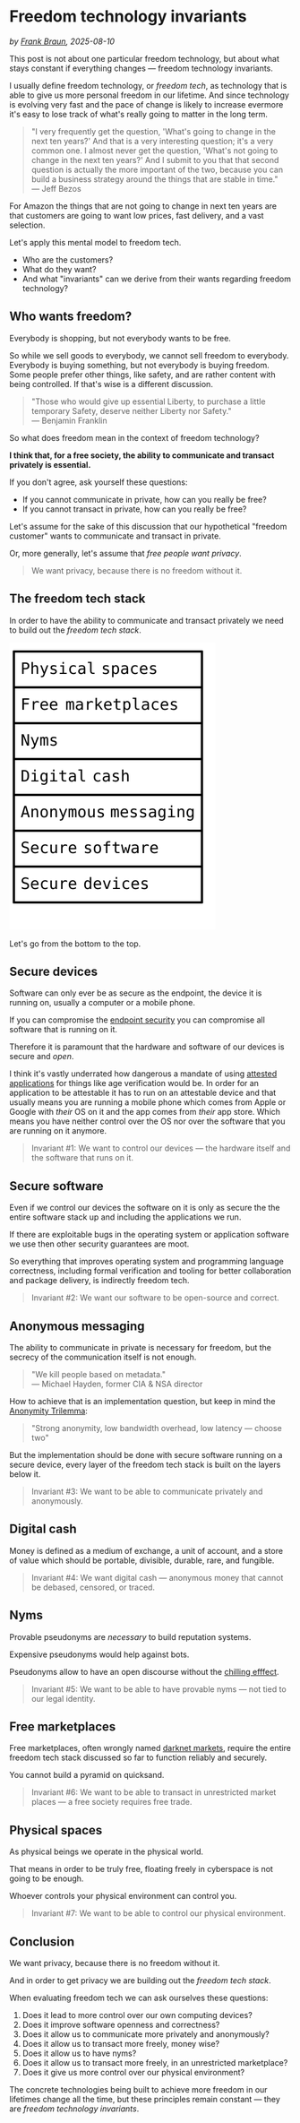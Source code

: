 # Freedom technology invariants

*by [Frank Braun](/), 2025-08-10*

This post is not about one particular freedom technology, but about what stays constant if everything changes — freedom technology invariants.

I usually define freedom technology, or *freedom tech*, as technology that is
able to give us more personal freedom in our lifetime. And since technology is
evolving very fast and the pace of change is likely to increase evermore it's
easy to lose track of what's really going to matter in the long term.

> "I very frequently get the question, 'What's going to change in the next ten
> years?' And that is a very interesting question; it's a very common one. I
> almost never get the question, 'What's not going to change in the next ten
> years?' And I submit to you that that second question is actually the more
> important of the two, because you can build a business strategy around the
> things that are stable in time."\
> — Jeff Bezos

For Amazon the things that are not going to change in next ten years are that
customers are going to want low prices, fast delivery, and a vast selection.

Let's apply this mental model to freedom tech.

- Who are the customers?
- What do they want?
- And what "invariants" can we derive from their wants regarding freedom
  technology?

## Who wants freedom?

Everybody is shopping, but not everybody wants to be free.

So while we sell goods to everybody, we cannot sell freedom to everybody.
Everybody is buying something, but not everybody is buying freedom. Some people
prefer other things, like safety, and are rather content with being controlled.
If that's wise is a different discussion.

> "Those who would give up essential Liberty, to purchase a little temporary
> Safety, deserve neither Liberty nor Safety."\
> — Benjamin Franklin

So what does freedom mean in the context of freedom technology?

**I think that, for a free society, the ability to communicate and transact
privately is essential.**

If you don't agree, ask yourself these questions:

- If you cannot communicate in private, how can you really be free?
- If you cannot transact in private, how can you really be free?

Let's assume for the sake of this discussion that our hypothetical "freedom
customer" wants to communicate and transact in private.

Or, more generally, let's assume that *free people want privacy*.

> We want privacy, because there is no freedom without it.

## The freedom tech stack

In order to have the ability to communicate and transact privately we need to
build out the *freedom tech stack*.

![Freedom tech stack](/asciiart/freedom-tech-stack.svg)

Let's go from the bottom to the top.

## Secure devices

Software can only ever be as secure as the endpoint, the device it is running
on, usually a computer or a mobile phone.

If you can compromise the [endpoint
security](https://en.wikipedia.org/wiki/Endpoint_security) you can compromise
all software that is running on it.

Therefore it is paramount that the hardware and software of our devices is
secure and *open*.

I think it's vastly underrated how dangerous a mandate of using [attested
applications](https://en.wikipedia.org/wiki/Trusted_Computing) for things like
age verification would be. In order for an application to be attestable it has
to run on an attestable device and that usually means you are running a mobile
phone which comes from Apple or Google with *their* OS on it and the app comes
from *their* app store. Which means you have neither control over the OS nor
over the software that you are running on it anymore.

> Invariant #1: We want to control our devices — the hardware itself and the
> software that runs on it.

## Secure software

Even if we control our devices the software on it is only as secure the the
entire software stack up and including the applications we run.

If there are exploitable bugs in the operating system or application software we
use then other security guarantees are moot.

So everything that improves operating system and programming language
correctness, including formal verification and tooling for better collaboration
and package delivery, is indirectly freedom tech.

> Invariant #2: We want our software to be open-source and correct.

## Anonymous messaging

The ability to communicate in private is necessary for freedom, but the secrecy
of the communication itself is not enough.

>"We kill people based on metadata."\
> — Michael Hayden, former CIA & NSA director

How to achieve that is an implementation question, but keep in mind the
[Anonymity Trilemma](https://eprint.iacr.org/2017/954.pdf):

> "Strong anonymity, low bandwidth overhead, low latency — choose two"

But the implementation should be done with secure software running on a secure
device, every layer of the freedom tech stack is built on the layers below it.

> Invariant #3: We want to be able to communicate privately and anonymously.

## Digital cash

Money is defined as a medium of exchange, a unit of account, and a store of
value which should be portable, divisible, durable, rare, and fungible.

> Invariant #4:  We want digital cash — anonymous money that cannot be debased,
> censored, or traced.

## Nyms

Provable pseudonyms are *necessary* to build reputation systems.

Expensive pseudonyms would help against bots.

Pseudonyms allow to have an open discourse without the [chilling
efffect](https://en.wikipedia.org/wiki/Chilling_effect).

> Invariant #5: We want to be able to have provable  nyms — not tied to our
> legal identity.

## Free marketplaces

Free marketplaces, often wrongly named [darknet
markets](https://en.wikipedia.org/wiki/Darknet_market), require the entire
freedom tech stack discussed so far to function reliably and securely.

You cannot build a pyramid on quicksand.

> Invariant #6: We want to be able to transact in unrestricted market places — a
> free society requires free trade.

## Physical spaces

As physical beings we operate in the physical world.

That means in order to be truly free, floating freely in cyberspace is not going
to be enough.

Whoever controls your physical environment can control you.

> Invariant #7: We want to be able to control our physical environment.

## Conclusion

We want privacy, because there is no freedom without it.

And in order to get privacy we are building out the *freedom tech stack*.

When evaluating freedom tech we can ask ourselves these questions:

1. Does it lead to more control over our own computing devices?
2. Does it improve software openness and correctness?
3. Does it allow us to communicate more privately and anonymously?
4. Does it allow us to transact more freely, money wise?
5. Does it allow us to have nyms?
6. Does it allow us to transact more freely, in an unrestricted marketplace?
7. Does it give us more control over our physical environment?

The concrete technologies being built to achieve more freedom in our lifetimes
change all the time, but these principles remain constant — they are *freedom
technology invariants*.
